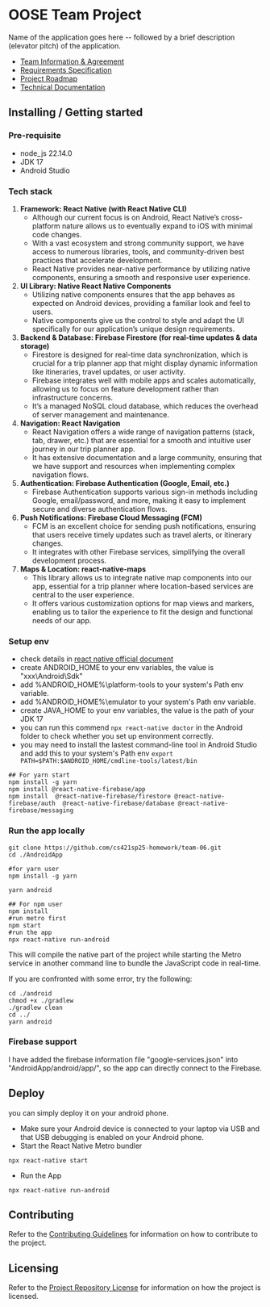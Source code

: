 # OOSE Team Project

Name of the application goes here -- followed by a brief description (elevator pitch) of the application.

- [Team Information & Agreement](./docs/team-agreement.md)
- [Requirements Specification](./docs/requirements-specification.md)
- [Project Roadmap](./docs/roadmap.md)
- [Technical Documentation](./docs/technical-documentation.md)

## Installing / Getting started

### Pre-requisite
- node_js 22.14.0
- JDK 17
- Android Studio

### Tech stack
1. **Framework: React Native (with React Native CLI)**
    - Although our current focus is on Android, React Native’s cross-platform nature allows us to eventually
      expand to iOS with minimal code changes.
    - With a vast ecosystem and strong community support, we have access to numerous libraries, tools,
      and community-driven best practices that accelerate development.
    - React Native provides near-native performance by utilizing native components, ensuring a smooth and responsive user experience.
2. **UI Library: Native React Native Components**
    - Utilizing native components ensures that the app behaves as expected on Android devices, providing a familiar look and feel to users.
    - Native components give us the control to style and adapt the UI specifically for our application’s unique design requirements.
3. **Backend & Database: Firebase Firestore (for real-time updates & data storage)**
    - Firestore is designed for real-time data synchronization, which is crucial for a trip planner app that might display
      dynamic information like itineraries, travel updates, or user activity.
    - Firebase integrates well with mobile apps and scales automatically, allowing us to focus on feature development rather than infrastructure concerns.
    - It’s a managed NoSQL cloud database, which reduces the overhead of server management and maintenance.
4. **Navigation: React Navigation**
    - React Navigation offers a wide range of navigation patterns (stack, tab, drawer, etc.) that are essential for a smooth and intuitive user journey in our trip planner app.
    - It has extensive documentation and a large community, ensuring that we have support and resources when implementing complex navigation flows.
5. **Authentication: Firebase Authentication (Google, Email, etc.)**
    - Firebase Authentication supports various sign-in methods including Google, email/password, and more, making it easy to implement secure and diverse authentication flows.
6. **Push Notifications: Firebase Cloud Messaging (FCM)**
    - FCM is an excellent choice for sending push notifications, ensuring that users receive timely updates such as travel alerts, or itinerary changes.
    - It integrates with other Firebase services, simplifying the overall development process.
7. **Maps & Location: react-native-maps**
    -  This library allows us to integrate native map components into our app, essential for a trip planner where location-based services are central to the user experience.
    - It offers various customization options for map views and markers, enabling us to tailor the experience to fit the design and functional needs of our app.

### Setup env

- check details in [react native official document](https://reactnative.dev/docs/set-up-your-environment)
- create ANDROID_HOME to your env variables, the value is "xxx\Android\Sdk"
- add %ANDROID_HOME%\platform-tools to your system's Path env variable.
- add %ANDROID_HOME%\emulator to your system's Path env variable.
- create JAVA_HOME to your env variables, the value is the path of your JDK 17
- you can run this commend `npx react-native doctor` in the Android folder to check whether you set up environment correctly.
- you may need to install the lastest command-line tool in Android Studio and add this to your system's Path env `export PATH=$PATH:$ANDROID_HOME/cmdline-tools/latest/bin`

```shell
## For yarn start
npm install -g yarn
npm install @react-native-firebase/app
npm install  @react-native-firebase/firestore @react-native-firebase/auth  @react-native-firebase/database @react-native-firebase/messaging
```

### Run the app locally

```shell
git clone https://github.com/cs421sp25-homework/team-06.git
cd ./AndroidApp

#for yarn user
npm install -g yarn

yarn android

## For npm user
npm install
#run metro first
npm start
#run the app
npx react-native run-android
```
This will compile the native part of the project while starting the Metro service in another command line to bundle the JavaScript code in real-time.

If you are confronted with some error, try the following:
```shell
cd ./android
chmod +x ./gradlew
./gradlew clean
cd ../
yarn android
```

### Firebase support
I have added the firebase information file "google-services.json" into "AndroidApp/android/app/", so the app can directly connect to the Firebase.

## Deploy
you can simply deploy it on your android phone.

- Make sure your Android device is connected to your laptop via USB and that USB debugging is enabled on your Android phone.
- Start the React Native Metro bundler
```shell
npx react-native start
```
- Run the App
```shell
npx react-native run-android
```


<!-- ## Developing

Detailed and step-by-step documentation for setting up local development. For example, a new team member will use these instructions to start developing the project further. 

```shell
commands here
```

You should include what is needed (e.g. all of the configurations) to set up the dev environment. For instance, global dependencies or any other tools (include download links), explaining what database (and version) has been used, etc. If there is any virtual environment, local server, ..., explain here. 

Additionally, describe and show how to run the tests, explain your code style and show how to check it.

If your project needs some additional steps for the developer to build the project after some code changes, state them here. Moreover, give instructions on how to build and release a new version. In case there's some step you have to take that publishes this project to a server, it must be stated here.  -->

## Contributing

Refer to the [Contributing Guidelines](./CONTRIBUTING.md) for information on how to contribute to the project.

## Licensing

Refer to the [Project Repository License](./LICENSE.md) for information on how the project is licensed.